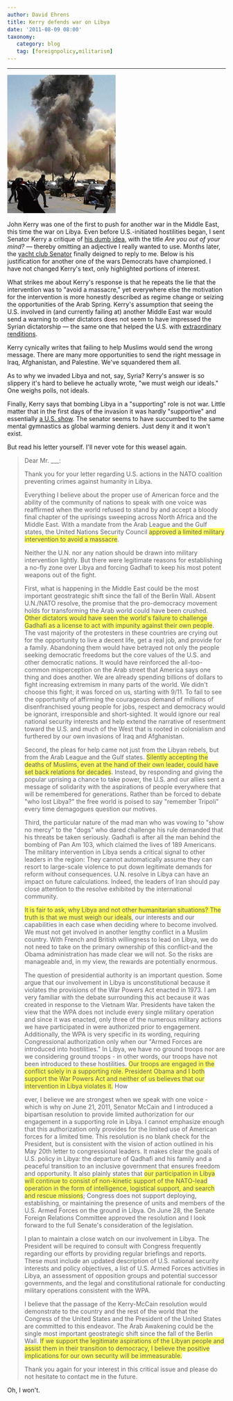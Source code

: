```yaml
---
author: David Ehrens
title: Kerry defends war on Libya
date: '2011-08-09 08:00'
taxonomy:
   category: blog
   tag: [foreignpolicy,militarism]
---
```

---

[![Libya-War-Plane](libyawarplane.jpg "Libya-War-Plane")](libyawarplane.jpg)

John Kerry was one of the first to push for another war in the Middle East, this time the war on Libya. Even before U.S.-initiated hostilities began, I sent Senator Kerry a critique of [his dumb idea](http://online.wsj.com/article/SB10001424052748704425804576220860878120884.html), with the title _Are you out of your mind?_ &#8212; thereby omitting an adjective I really wanted to use. Months later, the [yacht club Senator](http://www.huffingtonpost.com/2010/07/23/john-kerry-saves-500000-b_n_656985.html) finally deigned to reply to me. Below is his justification for another one of the wars Democrats have championed. I have not changed Kerry's text, only highlighted portions of interest.

What strikes me about Kerry's response is that he repeats the lie that the intervention was to "avoid a massacre," yet everywhere else the motivation for the intervention is more honestly described as regime change or seizing the opportunities of the Arab Spring. Kerry's assumption that seeing the U.S. involved in (and currently failing at) another Middle East war would send a warning to other dictators does not seem to have impressed the Syrian dictatorship &#8212; the same one that helped the U.S. with [extraordinary renditions](http://en.wikipedia.org/wiki/Extraordinary_rendition_by_the_United_States).

Kerry cynically writes that failing to help Muslims would send the wrong message. There are many more opportunities to send the right message in Iraq, Afghanistan, and Palestine. We've squandered them all.

As to why we invaded Libya and not, say, Syria? Kerry's answer is so slippery it's hard to believe he actually wrote, "we must weigh our ideals." One weighs polls, not ideals.

Finally, Kerry says that bombing Libya in a "supporting" role is not war. Little matter that in the first days of the invasion it was hardly "supportive" and essentially [a U.S. show](http://www.pbs.org/newshour/rundown/2011/03/us-forces-lead-attack-against-libya-in-operation-audacity-dawn.html). The senator seems to have succumbed to the same mental gymnastics as global warming deniers. Just deny it and it won't exist. 

But read his letter yourself. I'll never vote for this weasel again.

> Dear Mr. ___:
> 
> Thank you for your letter regarding U.S. actions in the NATO coalition preventing crimes against humanity in Libya. 
> 
> Everything I believe about the proper use of American force and the ability of the community of nations to speak with one voice was reaffirmed when the world refused to stand by and accept a bloody final chapter of the uprisings sweeping across North Africa and the Middle East. With a mandate from the Arab League and the Gulf states, the United Nations Security Council <span style="background-color:#ffff66;">approved a limited military intervention to avoid a massacre</span>. 
> 
> Neither the U.N. nor any nation should be drawn into military intervention lightly. But there were legitimate reasons for establishing a no-fly zone over Libya and forcing Gadhafi to keep his most potent weapons out of the fight. 
> 
> First, what is happening in the Middle East could be the most important geostrategic shift since the fall of the Berlin Wall. Absent U.N./NATO resolve, the promise that the pro-democracy movement holds for transforming the Arab world could have been crushed. <span style="background-color:#ffff66;">Other dictators would have seen the world's failure to challenge Gadhafi as a license to act with impunity against their own people</span>. The vast majority of the protesters in these countries are crying out for the opportunity to live a decent life, get a real job, and provide for a family. Abandoning them would have betrayed not only the people seeking democratic freedoms but the core values of the U.S. and other democratic nations. It would have reinforced the all-too-common misperception on the Arab street that America says one thing and does another. We are already spending billions of dollars to fight increasing extremism in many parts of the world. We didn't choose this fight; it was forced on us, starting with 9/11. To fail to see the opportunity of affirming the courageous demand of millions of disenfranchised young people for jobs, respect and democracy would be ignorant, irresponsible and short-sighted. It would ignore our real national security interests and help extend the narrative of resentment toward the U.S. and much of the West that is rooted in colonialism and furthered by our own invasions of Iraq and Afghanistan.
> 
> Second, the pleas for help came not just from the Libyan rebels, but from the Arab League and the Gulf states. <span style="background-color:#ffff66;">Silently accepting the deaths of Muslims, even at the hand of their own leader, could have set back relations for decades</span>. Instead, by responding and giving the popular uprising a chance to take power, the U.S. and our allies sent a message of solidarity with the aspirations of people everywhere that will be remembered for generations. Rather than be forced to debate "who lost Libya?" the free world is poised to say "remember Tripoli" every time demagogues question our motives.
> 
> Third, the particular nature of the mad man who was vowing to "show no mercy" to the "dogs" who dared challenge his rule demanded that his threats be taken seriously. Gadhafi is after all the man behind the bombing of Pan Am 103, which claimed the lives of 189 Americans. The military intervention in Libya sends a critical signal to other leaders in the region: They cannot automatically assume they can resort to large-scale violence to put down legitimate demands for reform without consequences. U.N. resolve in Libya can have an impact on future calculations. Indeed, the leaders of Iran should pay close attention to the resolve exhibited by the international community.
> 
> <span style="background-color:#ffff66;">It is fair to ask, why Libya and not other humanitarian situations? The truth is that we must weigh our ideals</span>, our interests and our capabilities in each case when deciding where to become involved. We must not get involved in another lengthy conflict in a Muslim country. With French and British willingness to lead on Libya, we do not need to take on the primary ownership of this conflict-and the Obama administration has made clear we will not. So the risks are manageable and, in my view, the rewards are potentially enormous.
> 
> The question of presidential authority is an important question. Some argue that our involvement in Libya is unconstitutional because it violates the provisions of the War Powers Act enacted in 1973. I am very familiar with the debate surrounding this act because it was created in response to the Vietnam War. Presidents have taken the view that the WPA does not include every single military operation and since it was enacted, only three of the numerous military actions we have participated in were authorized prior to engagement. Additionally, the WPA is very specific in its wording, requiring Congressional authorization only when our "Armed Forces are introduced into hostilities." In Libya, we have no ground troops nor are we considering ground troops - in other words, our troops have not been introduced to these hostilities. <span style="background-color:#ffff66;">Our troops are engaged in the conflict solely in a supporting role. President Obama and I both support the War Powers Act and neither of us believes that our intervention in Libya violates it.</span> How  
> 
> ever, I believe we are strongest when we speak with one voice - which is why on June 21, 2011, Senator McCain and I introduced a bipartisan resolution to provide limited authorization for our engagement in a supporting role in Libya. I cannot emphasize enough that this authorization only provides for the limited use of American forces for a limited time. This resolution is no blank check for the President, but is consistent with the vision of action outlined in his May 20th letter to congressional leaders. It makes clear the goals of U.S. policy in Libya: the departure of Qadhafi and his family and a peaceful transition to an inclusive government that ensures freedom and opportunity. It also plainly states that <span style="background-color:#ffff66;">our participation in Libya will continue to consist of non-kinetic support of the NATO-lead operation in the form of intelligence, logistical support, and search and rescue missions</span>; Congress does not support deploying, establishing, or maintaining the presence of units and members of the U.S. Armed Forces on the ground in Libya. On June 28, the Senate Foreign Relations Committee approved the resolution and I look forward to the full Senate's consideration of the legislation.
> 
> I plan to maintain a close watch on our involvement in Libya. The President will be required to consult with Congress frequently regarding our efforts by providing regular briefings and reports. These must include an updated description of U.S. national security interests and policy objectives, a list of U.S. Armed Forces activities in Libya, an assessment of opposition groups and potential successor governments, and the legal and constitutional rationale for conducting military operations consistent with the WPA. 
> 
> I believe that the passage of the Kerry-McCain resolution would demonstrate to the country and the rest of the world that the Congress of the United States and the President of the United States are committed to this endeavor. The Arab Awakening could be the single most important geostrategic shift since the fall of the Berlin Wall. <span style="background-color:#ffff66;">If we support the legitimate aspirations of the Libyan people and assist them in their transition to democracy, I believe the positive implications for our own security will be immeasurable. </span>
> 
> Thank you again for your interest in this critical issue and please do not hesitate to contact me in the future.

Oh, I won't.